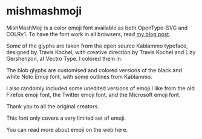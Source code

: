 # mishmashmoji
MishMashMoji is a color emoji font available as both OpenType-SVG and COLRv1.
To have the font work in all browsers, read [my blog post](https://fullystacked.net/posts/new-font-face-syntax/#:~:text=Using%20color%20fonts%20with%20tech()).

Some of the glyphs are taken from the open source Kablammo typeface, designed by Travis Kochel, with creative direction by Travis Kochel and Lizy Gershenzon, at Vectro Type. I colored them in.

The blob glyphs are customised and colored versions of the black and white Noto Emoji font, with some outlines from Kablammo. 

I also randomly included some unedited versions of emoji I like from the old Firefox emoji font, the Twitter emoji font, and the Microsoft emoji font. 

Thank you to all the original creators. 

This font only covers a very limited set of emoji.

You can read more about emoji on the web here. 
